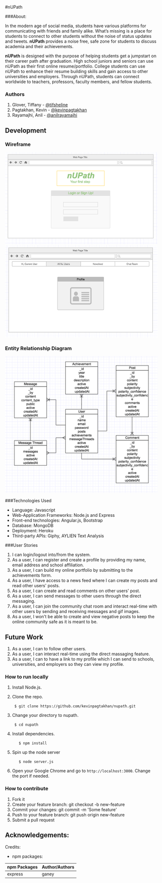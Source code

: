 #nUPath

###About:

In the modern age of social media, students have various platforms for communicating with friends and family alike. What’s missing is a place for students to connect to other students without the noise of status updates and tweets. **nUPath** provides a noise free, safe zone for students to discuss academia and their achievements.   

**nUPath** is designed with the purpose of helping students get a jumpstart on their career path after graduation. High school juniors and seniors can use nUPath as their first online resume/portfolio. College students can use nUPath to enhance their resume building skills and gain access to other universities and employers. Through nUPath, students can connect worldwide to teachers, professors, faculty members, and fellow students.  

### Authors
1. Glover, Tiffany - [@tifsheline](https://github.com/tifsheline)
2. Pagtakhan, Kevin - [@kevinpagtakhan](https://github.com/kevinpagtakhan)
2. Rayamajhi, Anil - [@anilrayamajhi](https://github.com/anilrayamajhi)

## Development

### Wireframe

![](./wf-login.png)
![](./wf-profile.png)

### Entity Relationship Diagram

![](./erd.png)

###Technologies Used
* Language: Javascript
* Web-Application Frameworks: Node.js and Express
* Front-end technologies: Angular.js, Bootstrap
* Database: MongoDB
* Deployment: Heroku
* Third-party APIs: Giphy, AYLIEN Text Analysis

###User Stories
1. I can login/logout into/from the system.
2. As a user, I can register and create a profile by providing my name, email address and school affiliation.
3. As a user, I can build my online portfolio by submitting to the achievements form.
4. As a user, I have access to a news feed where I can create my posts and read other users' posts.
5. As a user, I can create and read comments on other users' post.
6. As a user, I can send messages to other users through the direct messaging.
7. As a user, I can join the community chat room and interact real-time with other users by sending and receiving messages and gif images.
8. As a user, I won't be able to create and view negative posts to keep the online community safe as it is meant to be.

## Future Work

1. As a user, I can to follow other users.
2. As a user, I can interact real-time using the direct massaging feature.
3. As a user, I can to have a link to my profile which I can send to schools, universities, and employers so they can view my profile.

### How to run locally
1. Install Node.js.
2. Clone the repo.

        $ git clone https://github.com/kevinpagtakhan/nupath.git

3. Change your directory to nupath.

        $ cd nupath
        
4. Install dependencies.

		  $ npm install

5. Spin up the node server

		  $ node server.js

6. Open your Google Chrome and go to `http://localhost:3000`. Change the port if needed.

### How to contribute
1. Fork it
2. Create your feature branch: git checkout -b new-feature
3. Commit your changes: git commit -m 'Some feature'
4. Push to your feature branch: git push origin new-feature
5. Submit a pull request

## Acknowledgements:
Credits:

* npm packages:

npm Packages| Author/Authors
--------------|------
express | ganey
